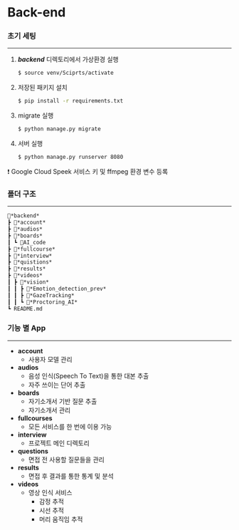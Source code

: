 # Back-end

### 초기 세팅

***

1. ***backend*** 디렉토리에서 가상환경 실행

   ```bash
   $ source venv/Sciprts/activate
   ```

2. 저장된 패키지 설치

   ```bash
   $ pip install -r requirements.txt
   ```

3. migrate 실행

   ```bash
   $ python manage.py migrate
   ```

4. 서버 실행

   ```bash
   $ python manage.py runserver 8080
   ```

:exclamation: Google Cloud Speek 서비스 키 및 ffmpeg 환경 변수 등록



### 폴더 구조

***

```markdown
📂*backend*
┣ 📂*account*
┣ 📂*audios*
┣ 📂*boards*
┃ ┗ 📂AI_code
┣ 📂*fullcourse*
┣ 📂*interview*
┣ 📂*quistions*
┣ 📂*results*
┣ 📂*videos*
┃ ┣ 📂*vision*
┃ ┃ ┣ 📂*Emotion_detection_prev*
┃ ┃ ┣ 📂*GazeTracking*
┃ ┃ ┗ 📂*Proctoring_AI*
┗ README.md
```





### 기능 별 App

***

- **account**
  - 사용자 모델 관리
- **audios**
  - 음성 인식(Speech To Text)을 통한 대본 추출
  - 자주 쓰이는 단어 추출
- **boards**
  - 자기소개서 기반 질문 추출
  - 자기소개서 관리
- **fullcourses**
  - 모든 서비스를 한 번에 이용 가능
- **interview**
  - 프로젝트 메인 디렉토리
- **questions**
  - 면접 전 사용할 질문들을 관리
- **results**
  - 면접 후 결과를 통한 통계 및 분석
- **videos**
  - 영상 인식 서비스
    - 감정 추적
    - 시선 추적
    - 머리 움직임 추적